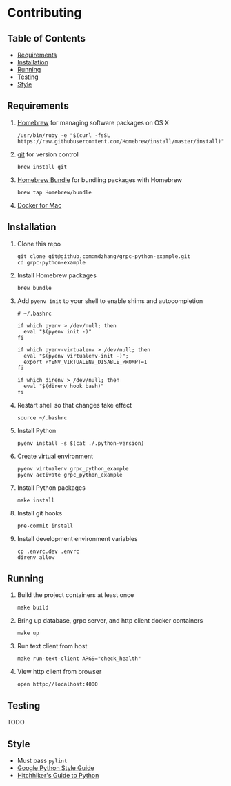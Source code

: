 # Contributing

## Table of Contents

* [Requirements](#requirements)
* [Installation](#installation)
* [Running](#running)
* [Testing](#testing)
* [Style](#style)

## Requirements

1. [Homebrew](http://brew.sh) for managing software packages on OS X
    ```
    /usr/bin/ruby -e "$(curl -fsSL https://raw.githubusercontent.com/Homebrew/install/master/install)"
    ```

2. [git](https://git-scm.com) for version control
    ```
    brew install git
    ```

3. [Homebrew Bundle](https://github.com/Homebrew/homebrew-bundle) for bundling packages with Homebrew
    ```
    brew tap Homebrew/bundle
    ```

4. [Docker for Mac](https://docs.docker.com/docker-for-mac/)

## Installation

1. Clone this repo
    ```
    git clone git@github.com:mdzhang/grpc-python-example.git
    cd grpc-python-example
    ```

2. Install Homebrew packages
    ```
    brew bundle
    ```

3. Add `pyenv init` to your shell to enable shims and autocompletion
    ```
    # ~/.bashrc

    if which pyenv > /dev/null; then
      eval "$(pyenv init -)"
    fi

    if which pyenv-virtualenv > /dev/null; then
      eval "$(pyenv virtualenv-init -)";
      export PYENV_VIRTUALENV_DISABLE_PROMPT=1
    fi

    if which direnv > /dev/null; then
      eval "$(direnv hook bash)"
    fi
    ```

4. Restart shell so that changes take effect
    ```
    source ~/.bashrc
    ```

3. Install Python
    ```
    pyenv install -s $(cat ./.python-version)
    ```

4. Create virtual environment
    ```
    pyenv virtualenv grpc_python_example
    pyenv activate grpc_python_example
    ```

5. Install Python packages
    ```
    make install
    ```

6. Install git hooks
    ```
    pre-commit install
    ```

7. Install development environment variables
    ```
    cp .envrc.dev .envrc
    direnv allow
    ```

## Running

1. Build the project containers at least once
    ```
    make build
    ```

2. Bring up database, grpc server, and http client docker containers
    ```
    make up
    ```

3. Run text client from host
    ```
    make run-text-client ARGS="check_health"
    ```

4. View http client from browser
    ```
    open http://localhost:4000
    ```

## Testing

TODO

## Style

* Must pass `pylint`
* [Google Python Style Guide](https://google.github.io/styleguide/pyguide.html)
* [Hitchhiker's Guide to Python](http://docs.python-guide.org/en/latest/)
